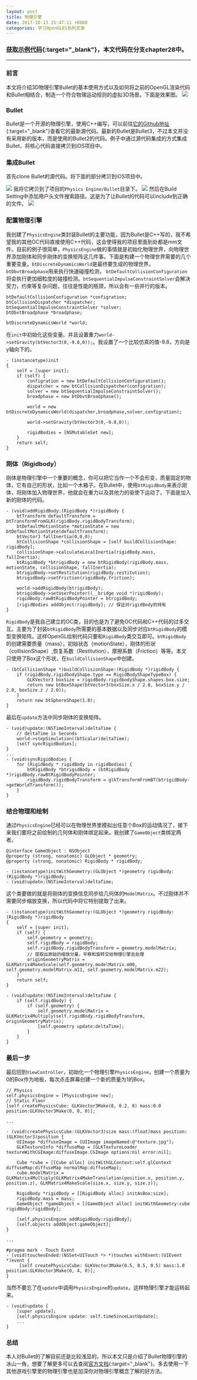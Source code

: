 ```yaml
---
layout: post
title: 物理引擎
date: 2017-10-13 15:47:11 +0800
categories: 学习OpenGLES系列文章
---
```


### [获取示例代码](https://github.com/SquarePants1991/OpenGLESLearn){:target="_blank"}，本文代码在分支chapter28中。
***

### 前言
本文将介绍3D物理引擎Bullet的基本使用方式以及如何将之前的OpenGL渲染代码和Bullet相结合，制造一个符合物理运动规则的虚拟3D场景。下面是效果图。
![](http://upload-images.jianshu.io/upload_images/2949750-77ee5a6bac9cba52.gif?imageMogr2/auto-orient/strip)

### Bullet
Bullet是一个开源的物理引擎，使用C++编写，可以前往[它的Github地址](https://github.com/bulletphysics/bullet3){:target="_blank"}查看它的最新源代码。最新的Bullet是Bullet3，不过本文并没有采用新的版本，而是使用的Bullet2的代码。例子中通过源代码集成的方式集成Bullet，将核心代码直接拷贝到iOS项目中。

### 集成Bullet
首先clone Bullet的源代码。将下面的部分拷贝到iOS项目中。

![](http://upload-images.jianshu.io/upload_images/2949750-435589f2ac991de3.png?imageMogr2/auto-orient/strip%7CimageView2/2/w/1240)
我将它拷贝到了项目的`Physics Engine/Bullet`目录下。
![](http://upload-images.jianshu.io/upload_images/2949750-c225534ee127905b.png?imageMogr2/auto-orient/strip%7CimageView2/2/w/1240)
然后在Build Setting中添加用户头文件搜索路径。这是为了让Bullet的代码可以include到正确的文件。
![](http://upload-images.jianshu.io/upload_images/2949750-6d8d8a0f7767d1da.png?imageMogr2/auto-orient/strip%7CimageView2/2/w/1240)

### 配置物理引擎
我创建了`PhysicsEngine`类封装Bullet的主要功能，因为Bullet是C++写的，我不希望我的其他OC代码直接使用C++代码，这会使得我的项目里面到处都是mm文件。目前的例子很简单，`PhysicsEngine`做的事情就是初始化物理世界，向物理世界添加刚体和同步刚体的变换矩阵这几件事。下面是构建一个物理世界需要的几个重要变量，`btDiscreteDynamicsWorld`是最终要生成的物理世界，`btDbvtBroadphase`用来执行快速碰撞检测， `btDefaultCollisionConfiguration`将会执行更加细粒度的碰撞检测。`btSequentialImpulseConstraintSolver`会解决受力，约束等复杂问题，往往是性能的瓶颈，所以会有一些并行的版本。
```objc
btDefaultCollisionConfiguration *configration;
btCollisionDispatcher *dispatcher;
btSequentialImpulseConstraintSolver *solver;
btDbvtBroadphase *broadphase;
    
btDiscreteDynamicsWorld *world;
```
在`init`中初始化这些变量。并且设置重力`world->setGravity(btVector3(0,-9.8,0));`。我设置了一个比较仿真的值-9.8，方向是y轴向下的。
```objc
- (instancetype)init
{
    self = [super init];
    if (self) {
        configration = new btDefaultCollisionConfiguration();
        dispatcher = new btCollisionDispatcher(configration);
        solver = new btSequentialImpulseConstraintSolver();
        broadphase = new btDbvtBroadphase();
        
        world = new btDiscreteDynamicsWorld(dispatcher,broadphase,solver,configration);
        
        world->setGravity(btVector3(0,-9.8,0));
        
        rigidBodies = [NSMutableSet new];
    }
    return self;
}
```

### 刚体（Rigidbody）
刚体是物理引擎中一个重要的概念，你可以把它当作一个不会形变，质量固定的物体，它有自己的形状，比如一个木箱子。在Bullet中，使用`btRigidBody`来表示刚体，将刚体加入物理世界，他就会在重力以及其他力的驱使下运动了。下面是加入新的刚体的代码。
```objc
- (void)addRigidBody:(RigidBody *)rigidBody {
    btTransform defaultTransform = btTransformFromGLK(rigidBody.rigidBodyTransform);
    btDefaultMotionState *motionState = new btDefaultMotionState(defaultTransform);
    btVector3 fallInertia(0,0,0);
    btCollisionShape *collisionShape = [self buildCollisionShape: rigidBody];
    collisionShape->calculateLocalInertia(rigidBody.mass, fallInertia);
    btRigidBody *btrigidBody = new btRigidBody(rigidBody.mass, motionState, collisionShape, fallInertia);
    btrigidBody->setRestitution(rigidBody.restitution);
    btrigidBody->setFriction(rigidBody.friction);

    world->addRigidBody(btrigidBody);
    btrigidBody->setUserPointer((__bridge void *)rigidBody);
    rigidBody.rawBtRigidBodyPointer = btrigidBody;
    [rigidBodies addObject:rigidBody]; // 保证对rigidBody的持有
}
```
`RigidBody`是我自己建立的OC类，目的也是为了避免OC代码和C++代码的过多交互。主要为了封装`btRigidBody`所需要的基本数据以及同步对应`btRigidBody`的模型变换矩阵。这样OpenGL绘制代码只要和`RigidBody`类交互即可。`btRigidBody`的创建需要质量（mass），初始状态（motionState），刚体的形状（collisionShape）,恢复系数（Restitution），摩擦系数（Friction）等等。本文只使用了Box这个形状，在`buildCollisionShape`中创建。
```objc
- (btCollisionShape *)buildCollisionShape:(RigidBody *)rigidBody {
    if (rigidBody.rigidbodyShape.type == RigidBodyShapeTypeBox) {
        GLKVector3 boxSize = rigidBody.rigidbodyShape.shapes.box.size;
        return new btBoxShape(btVector3(boxSize.x / 2.0, boxSize.y / 2.0, boxSize.z / 2.0));
    }
    return new btSphereShape(1.0);
}
```
最后在`update`方法中同步刚体的变换矩阵。
```objc
- (void)update:(NSTimeInterval)deltaTime {
    // deltaTime is Seconds
    world->stepSimulation((btScalar)deltaTime);
    [self syncRigidBodies];
}
...
- (void)syncRigidBodies {
    for (RigidBody * rigidBody in rigidBodies) {
        btRigidBody *btrigidBody = (btRigidBody *)rigidBody.rawBtRigidBodyPointer;
        rigidBody.rigidBodyTransform = glkTransformFromBT(btrigidBody->getWorldTransform());
    }
}
```

### 结合物理和绘制
通过`PhysicsEngine`已经可以在物理世界里模拟出任意个Box的运动情况了，接下来我们要将之前绘制的几何体和刚体绑定起来。我创建了`GameObject`类绑定两者。
```objc
@interface GameObject : NSObject
@property (strong, nonatomic) GLObject * geometry;
@property (strong, nonatomic) RigidBody * rigidBody;

- (instancetype)initWithGeometry:(GLObject *)geometry rigidBody:(RigidBody *)rigidBody;
- (void)update:(NSTimeInterval)deltaTime;
```
这个类要做的就是将刚体的变换信息同步给几何体的`ModelMatrix`。不过刚体并不需要同步缩放变换，所以代码中将它特别提取了出来。
```objc
- (instancetype)initWithGeometry:(GLObject *)geometry rigidBody:(RigidBody *)rigidBody
{
    self = [super init];
    if (self) {
        self.geometry = geometry;
        self.rigidBody = rigidBody;
        self.rigidBody.rigidBodyTransform = geometry.modelMatrix;
        // 提取出原始的缩放分量，平移和旋转交给物理引擎去处理
        originGeometryMatrix = GLKMatrix4MakeScale(self.geometry.modelMatrix.m00, self.geometry.modelMatrix.m11, self.geometry.modelMatrix.m22);
    }
    return self;
}

- (void)update:(NSTimeInterval)deltaTime {
    if (self.rigidBody) {
        if (self.geometry) {
            self.geometry.modelMatrix = GLKMatrix4Multiply(self.rigidBody.rigidBodyTransform, originGeometryMatrix);
            [self.geometry update:deltaTime];
        }
    }
}
```

### 最后一步
最后回到`ViewController`，初始化一个物理引擎`PhysicsEngine`，创建一个质量为0的Box作为地板，每次点击屏幕创建一个新的质量为1的Box。
```objc
// Physics
self.physicsEngine = [PhysicsEngine new];
// Static Floor
[self createPhysicsCube: GLKVector3Make(8, 0.2, 8) mass:0.0 position:GLKVector3Make(0, 0, 0)];

...

- (void)createPhysicsCube:(GLKVector3)size mass:(float)mass position:(GLKVector3)position {
    UIImage *diffuseImage = [UIImage imageNamed:@"texture.jpg"];
    GLKTextureInfo *diffuseMap = [GLKTextureLoader textureWithCGImage:diffuseImage.CGImage options:nil error:nil];

    Cube *cube = [[Cube alloc] initWithGLContext:self.glContext diffuseMap:diffuseMap normalMap:diffuseMap];
    cube.modelMatrix = GLKMatrix4Multiply(GLKMatrix4MakeTranslation(position.x, position.y, position.z), GLKMatrix4MakeScale(size.x, size.y, size.z));
    
    RigidBody *rigidBody = [[RigidBody alloc] initAsBox:size];
    rigidBody.mass = mass;
    GameObject *gameObject = [[GameObject alloc] initWithGeometry:cube rigidBody:rigidBody];
    
    [self.physicsEngine addRigidBody:rigidBody];
    [self.objects addObject:gameObject];
}

...

#pragma mark - Touch Event
- (void)touchesEnded:(NSSet<UITouch *> *)touches withEvent:(UIEvent *)event {
     [self createPhysicsCube: GLKVector3Make(0.5, 0.5, 0.5) mass:1.0 position:GLKVector3Make(0, 4, 0)];
}
```
当然不要忘了在`update`中调用`PhysicsEngine`的`update`，这样物理引擎才能运转起来。
```objc
- (void)update {
    [super update];
    [self.physicsEngine update: self.timeSinceLastUpdate];
    ...
}
```

### 总结
本人对Bullet的了解目前还是比较浅显的，所以本文只是介绍了Bullet物理引擎的冰山一角，想要了解更多可以去查阅[官方文档](https://github.com/bulletphysics/bullet3/blob/master/docs/Bullet_User_Manual.pdf){:target="_blank"}。多去使用一下其他游戏引擎里的物理引擎也是加深你对物理引擎概念了解的好方法。
